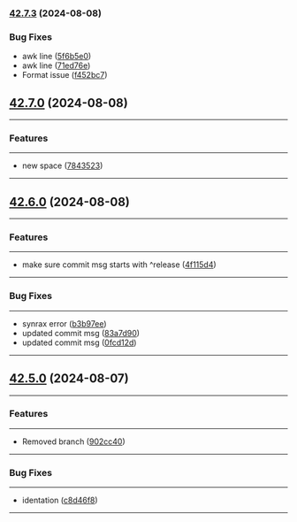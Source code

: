 

### [42.7.3](https://github.com/hashemuhammed/github-actions-practice/compare/v42.7.0...v42.7.3) (2024-08-08)


### Bug Fixes

* awk line ([5f6b5e0](https://github.com/hashemuhammed/github-actions-practice/commit/5f6b5e00a9afe144a372f75ebf4e6ac5641dfdb0))
* awk line ([71ed76e](https://github.com/hashemuhammed/github-actions-practice/commit/71ed76ec174e1ac925b391fd12001f1e823369c2))
* Format issue ([f452bc7](https://github.com/hashemuhammed/github-actions-practice/commit/f452bc7ce82899f5aa62a570663df78c22b671e1))

## [42.7.0](https://github.com/hashemuhammed/github-actions-practice/compare/v42.6.0...v42.7.0) (2024-08-08)
---
### Features
---
* new space ([7843523](https://github.com/hashemuhammed/github-actions-practice/commit/7843523bb9628d4f702e21464c7dd7a0cbb9c848))
---
## [42.6.0](https://github.com/hashemuhammed/github-actions-practice/compare/v42.5.0...v42.6.0) (2024-08-08)
---
### Features
---
* make sure commit msg starts with ^release ([4f115d4](https://github.com/hashemuhammed/github-actions-practice/commit/4f115d453ceb22433768e9b6d2f11d9fa7ffea23))
---
### Bug Fixes
---
* synrax error ([b3b97ee](https://github.com/hashemuhammed/github-actions-practice/commit/b3b97ee09c3fd7fde3d83f8178e8a707bf830833))
* updated commit msg ([83a7d90](https://github.com/hashemuhammed/github-actions-practice/commit/83a7d90b74e84bb5d63fc9b1e5c8dc366fbeb74c))
* updated commit msg ([0fcd12d](https://github.com/hashemuhammed/github-actions-practice/commit/0fcd12d3b1782156acc8ae3907591c4590606f15))
---
## [42.5.0](https://github.com/hashemuhammed/github-actions-practice/compare/v42.4.0...v42.5.0) (2024-08-07)
---
### Features
---
* Removed branch ([902cc40](https://github.com/hashemuhammed/github-actions-practice/commit/902cc40e48c7ba0e6db751b8843e2119800c7fff))
---
### Bug Fixes
---
* identation ([c8d46f8](https://github.com/hashemuhammed/github-actions-practice/commit/c8d46f83e7b73428b9d5ff85ed5606c2827ffdee))
---

